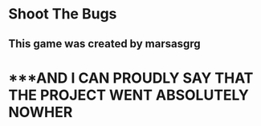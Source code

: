 # Shoot The Bugs

## **This game was created by marsasgrg**
# ***AND I CAN PROUDLY SAY THAT THE PROJECT WENT ABSOLUTELY NOWHER
